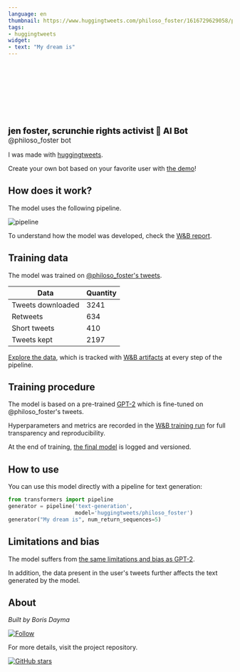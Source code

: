 ```yaml
---
language: en
thumbnail: https://www.huggingtweets.com/philoso_foster/1616729629058/predictions.png
tags:
- huggingtweets
widget:
- text: "My dream is"
---
```


<div>
<div style="width: 132px; height:132px; border-radius: 50%; background-size: cover; background-image: url('https://pbs.twimg.com/profile_images/1357526479987331073/YKjgUnEz_400x400.jpg')">
</div>
<div style="margin-top: 8px; font-size: 19px; font-weight: 800">jen foster, scrunchie rights activist 🤖 AI Bot </div>
<div style="font-size: 15px">@philoso_foster bot</div>
</div>

I was made with [huggingtweets](https://github.com/borisdayma/huggingtweets).

Create your own bot based on your favorite user with [the demo](https://colab.research.google.com/github/borisdayma/huggingtweets/blob/master/huggingtweets-demo.ipynb)!

## How does it work?

The model uses the following pipeline.

![pipeline](https://github.com/borisdayma/huggingtweets/blob/master/img/pipeline.png?raw=true)

To understand how the model was developed, check the [W&B report](https://wandb.ai/wandb/huggingtweets/reports/HuggingTweets-Train-a-Model-to-Generate-Tweets--VmlldzoxMTY5MjI).

## Training data

The model was trained on [@philoso_foster's tweets](https://twitter.com/philoso_foster).

| Data | Quantity |
| --- | --- |
| Tweets downloaded | 3241 |
| Retweets | 634 |
| Short tweets | 410 |
| Tweets kept | 2197 |

[Explore the data](https://wandb.ai/wandb/huggingtweets/runs/15lvsiy3/artifacts), which is tracked with [W&B artifacts](https://docs.wandb.com/artifacts) at every step of the pipeline.

## Training procedure

The model is based on a pre-trained [GPT-2](https://huggingface.co/gpt2) which is fine-tuned on @philoso_foster's tweets.

Hyperparameters and metrics are recorded in the [W&B training run](https://wandb.ai/wandb/huggingtweets/runs/1m83r9mb) for full transparency and reproducibility.

At the end of training, [the final model](https://wandb.ai/wandb/huggingtweets/runs/1m83r9mb/artifacts) is logged and versioned.

## How to use

You can use this model directly with a pipeline for text generation:

```python
from transformers import pipeline
generator = pipeline('text-generation',
                     model='huggingtweets/philoso_foster')
generator("My dream is", num_return_sequences=5)
```

## Limitations and bias

The model suffers from [the same limitations and bias as GPT-2](https://huggingface.co/gpt2#limitations-and-bias).

In addition, the data present in the user's tweets further affects the text generated by the model.

## About

*Built by Boris Dayma*

[![Follow](https://img.shields.io/twitter/follow/borisdayma?style=social)](https://twitter.com/intent/follow?screen_name=borisdayma)

For more details, visit the project repository.

[![GitHub stars](https://img.shields.io/github/stars/borisdayma/huggingtweets?style=social)](https://github.com/borisdayma/huggingtweets)
